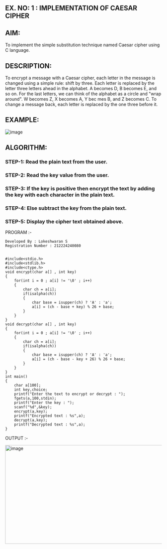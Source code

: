 ## EX. NO: 1 : IMPLEMENTATION OF CAESAR CIPHER
 

## AIM:

To implement the simple substitution technique named Caesar cipher using C language.

## DESCRIPTION:

To encrypt a message with a Caesar cipher, each letter in the message is changed using a simple rule: shift by three. Each letter is replaced by the letter three letters ahead in the alphabet. A becomes D, B becomes E, and so on. For the last letters, we can think of the
alphabet as a circle and "wrap around". W becomes Z, X becomes A, Y bec mes B, and Z
becomes C. To change a message back, each letter is replaced by the one three before it.

## EXAMPLE:



![image](https://github.com/Hemamanigandan/CNS/assets/149653568/eb9c6c43-8c80-4cdd-b9d4-91705a311c79)


## ALGORITHM:

### STEP-1: Read the plain text from the user.
### STEP-2: Read the key value from the user.
### STEP-3: If the key is positive then encrypt the text by adding the key with each character in the plain text.
### STEP-4: Else subtract the key from the plain text.
### STEP-5: Display the cipher text obtained above.


PROGRAM :-

```
Developed By : Lokeshwaran S
Registration Number : 212224240080


#include<stdio.h>
#include<stdlib.h>
#include<ctype.h>
void encrypt(char a[] , int key)
{
    for(int i = 0 ; a[i] != '\0' ; i++)
    {
        char ch = a[i];
        if(isalpha(ch))
        {
            char base = isupper(ch) ? 'A' : 'a';
            a[i] = (ch - base + key) % 26 + base;
        }
    }
}
void decrypt(char a[] , int key)
{
    for(int i = 0 ; a[i] != '\0' ; i++)
    {
        char ch = a[i];
        if(isalpha(ch))
        {
            char base = isupper(ch) ? 'A' : 'a';
            a[i] = (ch - base - key + 26) % 26 + base;
        }
    }
}
int main()
{
    char a[100];
    int key,choice;
    printf("Enter the text to encrypt or decrypt : ");
    fgets(a,100,stdin);
    printf("Enter the key : ");
    scanf("%d",&key);
    encrypt(a,key);
    printf("Encrypted text : %s",a);
    decrypt(a,key);
    printf("Decrypted text : %s",a);
}

```

OUTPUT :-

<img width="634" height="317" alt="image" src="https://github.com/user-attachments/assets/f5084497-90ee-44fd-9010-4e51cf041bbb" />

